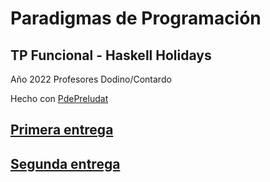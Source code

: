 # Paradigmas de Programación
## TP Funcional - Haskell Holidays

Año 2022
Profesores Dodino/Contardo

Hecho con [PdePreludat](https://github.com/10Pines/pdepreludat)

## [Primera entrega](ENTREGA_1.md)

## [Segunda entrega](ENTREGA_2.md)
